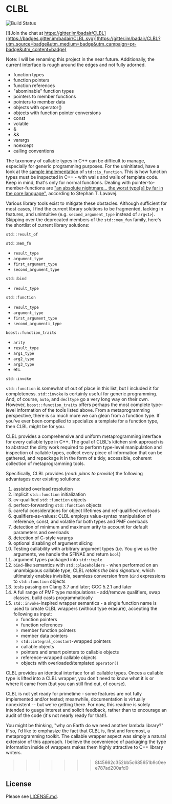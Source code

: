 # CLBL

![Build Status](https://travis-ci.org/badair/CLBL.svg?branch=master)

[![Join the chat at https://gitter.im/badair/CLBL](https://badges.gitter.im/badair/CLBL.svg)](https://gitter.im/badair/CLBL?utm_source=badge&utm_medium=badge&utm_campaign=pr-badge&utm_content=badge)

<!--</a> <a target="_blank" href="http://melpon.org/wandbox/permlink/TlioDiz6yYNxZFnv">![Try it online][badge.wandbox]</a>-->

Note: I will be renaming this project in the near future. Additionally, the current interface is rough around the edges and not fully adorned.



- function types
- function pointers
- function references
- "abominable" function types
- pointers to member functions
- pointers to member data
- objects with operator()
- objects with function pointer conversions
- const
- volatile
- &
- &&
- varargs
- noexcept
- calling conventions

The taxonomy of callable types in C++ can be difficult to manage, especially for generic programming purposes. For the uninitiated, have a look at the [sample implementation](http://en.cppreference.com/w/cpp/types/is_function#Possible_implementation) of `std::is_function`. This is how function types must be inspected in C++ - with walls and walls of template code. Keep in mind, that's only for normal functions. Dealing with pointer-to-member-functions are ["an absolute nightmare... the worst type\[s\] by far in the core language"](https://youtu.be/zt7ThwVfap0?t=699), according to Stephan T. Lavavej.

Various library tools exist to mitigate these obstacles. Although sufficient for most cases, I find the current library solutions to be fragmented, lacking in features, and unintuitive (e.g. `second_argument_type` instead of `arg<1>`). Skipping over the deprecated members of the `std::mem_fun` family, here's the shortlist of current library solutions:

`std::result_of`

`std::mem_fn`
  - `result_type`
  - `argument_type`
  - `first_argument_type`
  - `second_argument_type`

`std::bind`
  - `result_type`
    
`std::function`
  - `result_type`
  - `argument_type`
  - `first_argument_type`
  - `second_argumenti_type`

`boost::function_traits`
  - `arity`
  - `result_type`
  - `arg1_type`
  - `arg2_type`
  - `arg3_type`
  - etc.
  
`std::invoke`

`std::function` is somewhat of out of place in this list, but I included it for completeness. `std::invoke` is certainly useful for generic programming. And, of course, `auto`, and `decltype` go a very long way on their own. However, `boost::function_traits` offers perhaps the most complete type-level information of the tools listed above. From a metaprogramming perspective, there is so much more we can glean from a function type. If you've ever been compelled to specialize a template for a function type, then CLBL might be for you.

CLBL provides a comprehensive and uniform metaprogramming interface for every callable type in C++. The goal of CLBL's kitchen sink approach is to abstract the dirty work required to perform type-level manipulation and inspection of callable types, collect every piece of information that can be gathered, and repackage it in the form of a tidy, accessible, coherent collection of metaprogramming tools.

Specifically, CLBL provides (*read: plans to provide*) the following advantages over existing solutions:

1. assisted overload resolution
2. implicit `std::function` initialization
3. cv-qualified `std::function` objects
4.  perfect-forwarding `std::function` objects
4. careful considerations for object lifetimes and ref-qualified overloads 
5. qualifiers-as-values: CLBL employs value-syntax manipulation of reference, const, and volatile for both types and PMF overloads
6. detection of minimum and maximum arity to account for default parameters and overloads
7. detection of C-style varargs
8. optional disabling of argument slicing
9. Testing callability with arbitrary argument types (i.e. You give us the arguments, we handle the SFINAE and return `bool`)
10. argument types packaged into `std::tuple`
11. `bind`-like semantics with `std::placeholders` - when performed on an unambiguous callable type, CLBL *retains the bind signature*, which ultimately enables invisible, seamless conversion from `bind` expressions to `std::function` objects
12. tests passing on Clang 3.7 and later; GCC 5.2.1 and later
13. A full range of PMF type manipulations - add/remove qualifiers, swap classes, build casts programmatically
12. `std::invoke`-inspired wrapper semantics - a single function name is used to create CLBL wrappers (without type erasure), accepting the following as input:
    - function pointers
    - function references
    - member function pointers
    - member data pointers
    - `std::integral_constant`-wrapped pointers
    - callable objects
    - pointers and smart pointers to callable objects
    - reference-wrapped callable objects
    - objects with overloaded/templated `operator()`

CLBL provides an identical interface for all callable types. Onces a callable type is lifted into a CLBL wrapper, you don't need to know what it is or where it came from (but you can still find out, of course).

CLBL is not yet ready for primetime - some features are not fully implemented and/or tested; meanwhile, documentation is virtually nonexistent -- but we're getting there. For now, this readme is solely intended to guage interest and solicit feedback, rather than to encourage an audit of the code (it's not nearly ready for that!).

You might be thinking, "why on Earth do we need another lambda library?" If so, I'd like to emphasize the fact that CLBL is, first and foremost, a metaprogramming toolkit. The callable wrapper aspect was simply a natural extension of this approach. I believe the convenience of packaging the type information inside of wrappers makes them highly attractive to C++ library writers.
>>>>>>> 8f45662c352bb5c685651b9c0eee787ad200afd0

## License
Please see [LICENSE.md](LICENSE.md).

<!-- Links -->
[factory folder]: https://github.com/badair/CLBL/tree/master/include/CLBL/factory
[internal folder]: https://github.com/badair/CLBL/tree/master/include/CLBL/internal
[harden.h]: https://github.com/badair/CLBL/blob/master/include/CLBL/harden.h
[pmf.h]: https://github.com/badair/CLBL/blob/master/include/CLBL/pmf.h
[fwrap.h]: https://github.com/badair/CLBL/blob/master/include/CLBL/fwrap.h
[qualified_type.h]: https://github.com/badair/CLBL/blob/master/include/CLBL/qualified_type.h
[qflags.h]: https://github.com/badair/CLBL/blob/master/include/CLBL/qflags.h
[CLBL.Docs]: https://badair.github.io/CLBL/
[badge.Wandbox]: https://img.shields.io/badge/try%20it-online-blue.svg
[example.Wandbox]: http://melpon.org/wandbox/permlink/TlioDiz6yYNxZFnv
